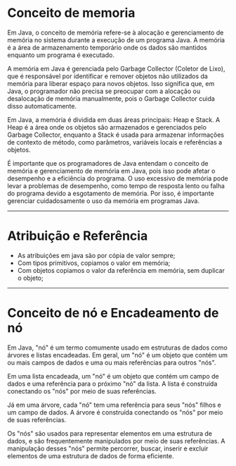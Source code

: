 <h1>Conceito de memoria</h1>
<p>Em Java, o conceito de memória refere-se à alocação e gerenciamento de memória no sistema durante a execução de um programa Java. A memória é a área de armazenamento temporário onde os dados são mantidos enquanto um programa é executado.

A memória em Java é gerenciada pelo Garbage Collector (Coletor de Lixo), que é responsável por identificar e remover objetos não utilizados da memória para liberar espaço para novos objetos. Isso significa que, em Java, o programador não precisa se preocupar com a alocação ou desalocação de memória manualmente, pois o Garbage Collector cuida disso automaticamente.

Em Java, a memória é dividida em duas áreas principais: Heap e Stack. A Heap é a área onde os objetos são armazenados e gerenciados pelo Garbage Collector, enquanto a Stack é usada para armazenar informações de contexto de método, como parâmetros, variáveis locais e referências a objetos.

É importante que os programadores de Java entendam o conceito de memória e gerenciamento de memória em Java, pois isso pode afetar o desempenho e a eficiência do programa. O uso excessivo de memória pode levar a problemas de desempenho, como tempo de resposta lento ou falha do programa devido a esgotamento de memória. Por isso, é importante gerenciar cuidadosamente o uso da memória em programas Java.</p>

<hr>
<h1>Atribuição e Referência</h1>

<ul>
    <li>As atribuições em java são por cópia de valor sempre;</li>
    <li>Com tipos primitivos, copiamos o valor em memória;</li>
    <li>Com objetos copiamos o valor da referência em memória, sem duplicar o objeto;</li>
</ul>
<hr>
<h1>Conceito de nó e Encadeamento de nó</h1>
<p>Em Java, "nó" é um termo comumente usado em estruturas de dados como árvores e listas encadeadas. Em geral, um "nó" é um objeto que contém um ou mais campos de dados e uma ou mais referências para outros "nós".

Em uma lista encadeada, um "nó" é um objeto que contém um campo de dados e uma referência para o próximo "nó" da lista. A lista é construída conectando os "nós" por meio de suas referências.

Já em uma árvore, cada "nó" tem uma referência para seus "nós" filhos e um campo de dados. A árvore é construída conectando os "nós" por meio de suas referências.

Os "nós" são usados para representar elementos em uma estrutura de dados, e são frequentemente manipulados por meio de suas referências. A manipulação desses "nós" permite percorrer, buscar, inserir e excluir elementos de uma estrutura de dados de forma eficiente.</p>